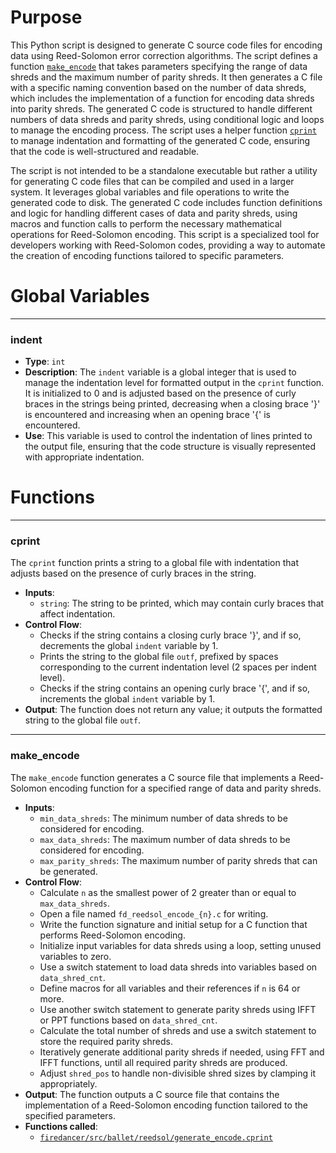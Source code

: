 # Purpose
This Python script is designed to generate C source code files for encoding data using Reed-Solomon error correction algorithms. The script defines a function [`make_encode`](#make_encode) that takes parameters specifying the range of data shreds and the maximum number of parity shreds. It then generates a C file with a specific naming convention based on the number of data shreds, which includes the implementation of a function for encoding data shreds into parity shreds. The generated C code is structured to handle different numbers of data shreds and parity shreds, using conditional logic and loops to manage the encoding process. The script uses a helper function [`cprint`](#cprint) to manage indentation and formatting of the generated C code, ensuring that the code is well-structured and readable.

The script is not intended to be a standalone executable but rather a utility for generating C code files that can be compiled and used in a larger system. It leverages global variables and file operations to write the generated code to disk. The generated C code includes function definitions and logic for handling different cases of data and parity shreds, using macros and function calls to perform the necessary mathematical operations for Reed-Solomon encoding. This script is a specialized tool for developers working with Reed-Solomon codes, providing a way to automate the creation of encoding functions tailored to specific parameters.
# Global Variables

---
### indent
- **Type**: `int`
- **Description**: The `indent` variable is a global integer that is used to manage the indentation level for formatted output in the `cprint` function. It is initialized to 0 and is adjusted based on the presence of curly braces in the strings being printed, decreasing when a closing brace '}' is encountered and increasing when an opening brace '{' is encountered.
- **Use**: This variable is used to control the indentation of lines printed to the output file, ensuring that the code structure is visually represented with appropriate indentation.


# Functions

---
### cprint<!-- {{#callable:firedancer/src/ballet/reedsol/generate_encode.cprint}} -->
The `cprint` function prints a string to a global file with indentation that adjusts based on the presence of curly braces in the string.
- **Inputs**:
    - `string`: The string to be printed, which may contain curly braces that affect indentation.
- **Control Flow**:
    - Checks if the string contains a closing curly brace '}', and if so, decrements the global `indent` variable by 1.
    - Prints the string to the global file `outf`, prefixed by spaces corresponding to the current indentation level (2 spaces per indent level).
    - Checks if the string contains an opening curly brace '{', and if so, increments the global `indent` variable by 1.
- **Output**: The function does not return any value; it outputs the formatted string to the global file `outf`.


---
### make\_encode<!-- {{#callable:firedancer/src/ballet/reedsol/generate_encode.make_encode}} -->
The `make_encode` function generates a C source file that implements a Reed-Solomon encoding function for a specified range of data and parity shreds.
- **Inputs**:
    - `min_data_shreds`: The minimum number of data shreds to be considered for encoding.
    - `max_data_shreds`: The maximum number of data shreds to be considered for encoding.
    - `max_parity_shreds`: The maximum number of parity shreds that can be generated.
- **Control Flow**:
    - Calculate `n` as the smallest power of 2 greater than or equal to `max_data_shreds`.
    - Open a file named `fd_reedsol_encode_{n}.c` for writing.
    - Write the function signature and initial setup for a C function that performs Reed-Solomon encoding.
    - Initialize input variables for data shreds using a loop, setting unused variables to zero.
    - Use a switch statement to load data shreds into variables based on `data_shred_cnt`.
    - Define macros for all variables and their references if `n` is 64 or more.
    - Use another switch statement to generate parity shreds using IFFT or PPT functions based on `data_shred_cnt`.
    - Calculate the total number of shreds and use a switch statement to store the required parity shreds.
    - Iteratively generate additional parity shreds if needed, using FFT and IFFT functions, until all required parity shreds are produced.
    - Adjust `shred_pos` to handle non-divisible shred sizes by clamping it appropriately.
- **Output**: The function outputs a C source file that contains the implementation of a Reed-Solomon encoding function tailored to the specified parameters.
- **Functions called**:
    - [`firedancer/src/ballet/reedsol/generate_encode.cprint`](#cprint)


